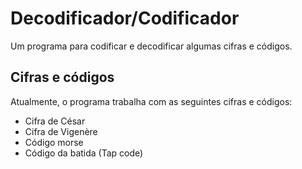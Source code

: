 # Decodificador/Codificador

Um programa para codificar e decodificar algumas cifras e códigos.


## Cifras e códigos

Atualmente, o programa trabalha com as seguintes cifras e códigos:

- Cifra de César
- Cifra de Vigenère
- Código morse
- Código da batida (Tap code)
